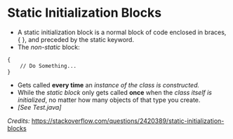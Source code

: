 # Static Initialization Blocks
* A static initialization block is a normal block of code enclosed in braces, { }, and preceded by the static keyword.
* The *non-static* block:
```
{
    // Do Something...
}
```
* Gets called **every time** an *instance of the class is constructed.*
* While the *static block* only gets called **once** when the *class itself is initialized*, no matter how many objects of that type you create.
* *[See Test.java]*

*Credits:* https://stackoverflow.com/questions/2420389/static-initialization-blocks
